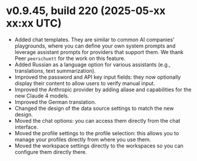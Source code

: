 # v0.9.45, build 220 (2025-05-xx xx:xx UTC)
- Added chat templates. They are similar to common AI companies' playgrounds, where you can define your own system prompts and leverage assistant prompts for providers that support them. We thank Peer `peerschuett` for the work on this feature.
- Added Russian as a language option for various assistants (e.g., translations, text summarization).
- Improved the password and API key input fields: they now optionally display their content to allow users to verify manual input.
- Improved the Anthropic provider by adding aliase and capabilities for the new Claude 4 models.
- Improved the German translation.
- Changed the design of the data source settings to match the new design.
- Moved the chat options: you can access them directly from the chat interface.
- Moved the profile settings to the profile selection: this allows you to manage your profiles directly from where you use them.
- Moved the workspace settings directly to the workspaces so you can configure them directly there.